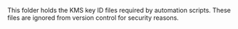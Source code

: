 This folder holds the KMS key ID files required by automation scripts. These files are ignored from version control for security reasons.